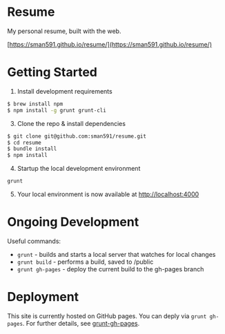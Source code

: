 Resume
==========

My personal resume, built with the web.

[https://sman591.github.io/resume/](https://sman591.github.io/resume/)

# Getting Started

1. Install development requirements

  ```bash
  $ brew install npm
  $ npm install -g grunt grunt-cli
  ```

3. Clone the repo & install dependencies

  ```bash
  $ git clone git@github.com:sman591/resume.git
  $ cd resume
  $ bundle install
  $ npm install
  ```

4. Startup the local development environment

  ```bash
  grunt
  ```

5. Your local environment is now available at [http://localhost:4000](http://localhost:4000)

# Ongoing Development

Useful commands:

 - ```grunt``` - builds and starts a local server that watches for local changes
 - ```grunt build``` - performs a build, saved to /public
 - ```grunt gh-pages``` - deploy the current build to the gh-pages branch


# Deployment

This site is currently hosted on GitHub pages. You can deply via ```grunt gh-pages```. For further details, see [grunt-gh-pages](https://github.com/tschaub/grunt-gh-pages).
